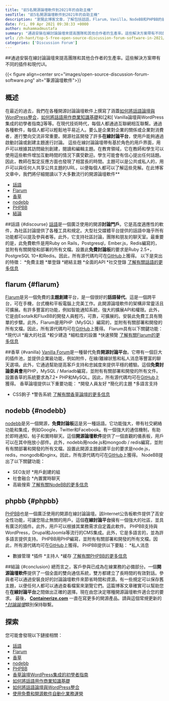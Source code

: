 ```yaml
---
title: "前5名開源論壇軟件到2021年的自助主機" 
seoTitle: "前5名開源論壇軟件到2021年的自助主機" 
description: "瀏覽此博客文章，了解包括話語，Flarum，Vanilla，NodeBB和PHPBB的前5個免費開源論壇軟件。" 
date: Fri, 09 Apr 2021 09:38:33 +0000
author: muhammadmustafa
summary: "通過安裝在線討論論壇來提高團隊和其他合作者的生產率。這些解決方案帶有不同的插件和現代UI。" 
url: /zh-hant/top-5-free-open-source-discussion-forum-software-in-2021/
categories: ['Discussion Forum']
---
```


##通過安裝在線討論論壇來提高團隊和其他合作者的生產率。這些解決方案帶有不同的插件和現代UI。

{{< figure align=center src="images/open-source-discussion-forum-software.png" alt="筆源論壇軟件">}}


## **概述**
在最近的過去，我們在各種開源討論論壇軟件上撰寫了涵蓋[如何將話語論壇與WordPress整合][1]，[如何將話語用作商業知識基礎][2]和[[2]和[ Vanilla論壇與WordPress集成的初學者指南[3]等等。在現代技術時代，每個人都通過互聯網相互聯繫。通過各種軟件，每個人都可以輕鬆地平易近人。要么是企業對企業的關係或企業對消費者，進行雙向交流非常重要。開源社區開發了許多**在線討論平台**，使用戶能夠通過啟動討論或創建主題進行討論。
這些在線討論論壇帶有基於角色的用戶界面，用戶可以根據其訪問級別創建，閱讀和編輯主題。在教育領域，它在教師和學生可以使用這些軟件增加互動時間的情況下廣受歡迎。學生可能會有信心提出任何話題。因此，教師在製定反應方面也發現了相當長的時間。主題可以是公共或私人的，用戶可以與任何人共享公共主題的URL，以便每個人都可以了解這些見解。在此博客文章中，我們將仔細閱讀以下大多數流行的開源論壇軟件**
  * [話語][4]
  * [Flarum][5]
  * [香草][6]
  * [nodebb][7]
  * [PHPBB][8]
  * [結論][9]

##話語 {#discourse}
[話語][10]是一個廣泛使用的開源**討論門戶**。它是高度適應性的軟件，為社區討論提供了各種工具和規定。大型社交媒體平台提供的話語中幾乎所有功能都可以提及參與者等。此外，它支持社區討論，團隊和朋友的聊天室。最重要的是，此免費軟件是用Ruby on Rails，Postgresql，Ember.js，Redis編寫的，並附有有關開發和部署的所有文檔。設置此**免費討論板**的要求是Ruby 2.5+，PostgreSQL 10+和Redis。因此，所有源代碼均可在[GitHub][11]上獲得。
以下是突出的特徵：
  *免費主題
  *單登錄
  *總結主題
  *全面的API
  *社交登錄
[了解有關話語的更多信息][12]

## flarum   {#flarum}
[Flarum][13]是另一個免費的**主題創建**平台，是一個很好的**話語替代**。這是一個跨平台，可在手機，台式機和平板電腦上完美工作。此開源論壇軟件的架構非常靈活且可擴展。有許多豐富的功能，例如智能通知系統，強大的擴展API和權限。此外，它是由Esotalk和FluxBB的開發人員輕巧，可靠，可擴展的。安裝此免費工具有簡單的步驟。此外，Flarum是用PHP（MySQL）編寫的，並附有有關部署和開發的所有文檔。因此，所有源代碼均可在[GitHub][14]上獲得。
Flarum具有以下關鍵功能：
  *現代UI
  *龐大的社區
  *較少建造
  *細粒度的設置
  *快速預覽
[了解有關Flarum的更多信息][15]

##香草 {#vanilla}
[Vanilla Forum][16]是一種替代免費**開源討論平台**。它帶有一個巨大的插件池，並提供企業級功能，例如附件，在線/離線狀態和私人消息等豐富的聊天選項。此外，它通過幫助提高客戶支持和忠誠度來提供平穩的體驗。這個**免費討論委員會**用PHP，MySQL / Mariadb編寫，並附有有關部署和開發的所有文件。設置香草的系統要求為7.2+ PHP和MySQL。因此，所有源代碼均可在[GitHub][17]上獲得。
香草論壇提供以下重要功能：
  *開發人員友好
  *簡化的主題
  *多語言支持
  * CSS鉤子
  *警告系統
[了解有關香草論壇的更多信息][18]

## nodebb   {#nodebb}
[nodebb][19]是另一個開源，**免費討論板**這是另一種話語。它功能強大，帶有社交網絡功能和集成，例如Google，Twitter和Facebook。有一個強大的通信機制，有助於即時通知，帖子和實時聊天。這個**開源論壇軟件**提供了一個直觀的儀表板，用戶可以在其中拖放小部件。此外，nodebb用node.js和mongodb / redis編寫，並附有有關部署和開發的所有文檔。設置此開源主題創建平台的要求是node.js，redis，mongodb和nginx。因此，所有源代碼均可在[GitHub][20]上獲得。
NodeBB提出了以下關鍵功能：
  * SEO友好
  *用戶創建的組
  * 社會融合
  *內置實時聊天
  * 高級搜索
[了解有關NodeBB的更多信息][21]

## phpbb   {#phpbb}
[PHPBB][22]也是一個廣泛使用的開源在線討論論壇。該Internet公告板軟件提供了高安全性功能，可讓您阻止無關的用戶。這個**在線討論平台**擁有一個強大的社區，並具有廣泛的插件。此外，用戶可以根據其業務需求自定義此軟件。 PHPBB支持與WordPress，Drupal和Joomla等流行的CMS集成。此外，它是多語言的，並為許多語言提供支持。 PHPBB用PHP編寫，並附有有關部署和開發的所有文檔。因此，所有源代碼均可在[GitHub][23]上獲得。
PHPBB提供以下要點：
  *私人消息
  * 數據管理
  *插件
  *主持人
  *緩存
[了解有關PHPBB的更多信息][24]

##結論 {#conclusion}
總而言之，客戶參與已成為在線業務的必備部分。一個**開源論壇軟件**提供了一個全面的雙向通信系統，雙方都建立了長時間的有效對話。參與者可以通過安裝良好的討論論壇軟件來節省時間和資源。有一些規定可以保存舊主題，以便任何人都可以通過查看檔案來瀏覽它們。這篇博客文章確實可以幫助您在**在線討論平台**之間做出正確的選擇。現在由您決定哪種開源論壇軟件適合您的要求。
最後， **[Containerize.com][25]** 一直在寫更多的開源產品。請與這個常規更新的[**討論論壇*][26]類別保持聯繫。

## 探索
您可能會發現以下鏈接相關：
  * [話語][10]
  * [Flarum][13]
  * [香草][16]
  * [nodebb][19]
  * [PHPBB][22]
  * [香草論壇WordPress集成的初學者指南][27]
  * [如何將話語用作商業知識基礎][2]
  * [如何將話語論壇與WordPress整合][1]
  * [使用免費和開源軟件自動化業務運營][28]

  
[1]: https://blog.containerize.com/blogging/how-to-integrate-discourse-forum-with-wordpress/
[2]: https://blog.containerize.com/discussion-forum/how-to-use-discourse-as-a-knowledge-base/
[3]: https://blog.containerize.com/blogging/how-to-a-install-plugin-in-wordpress-vanilla-forum/
[4]: #Discourse
[5]: #Flarum
[6]: #Vanilla
[7]: #NodeBB
[8]: #phpBB
[9]: #Conclusion
[10]: https://products.containerize.com/discussion-forum/discourse
[11]: https://github.com/discourse/discourse
[12]: https://www.discourse.org/
[13]: https://products.containerize.com/discussion-forum/flarum
[14]: https://github.com/flarum/flarum
[15]: http://flarum.org
[16]: https://products.containerize.com/discussion-forum/vanilla
[17]: https://github.com/vanilla/vanilla
[18]: https://open.vanillaforums.com/
[19]: https://products.containerize.com/discussion-forum/nodebb
[20]: https://github.com/NodeBB/NodeBB
[21]: https://nodebb.org/
[22]: https://products.containerize.com/discussion-forum/phpbb
[23]: https://github.com/phpbb/phpbb
[24]: https://www.phpbb.com/
[25]: https://www.containerize.com/
[26]: https://products.containerize.com/discussion-forum/
[27]: https://blog.containerize.com/blogging/how-to-a-install-plugin-in-wordpress-vanilla-forum/
[28]: https://blog.containerize.com/blogging/automate-business-operations-using-open-source-software/
